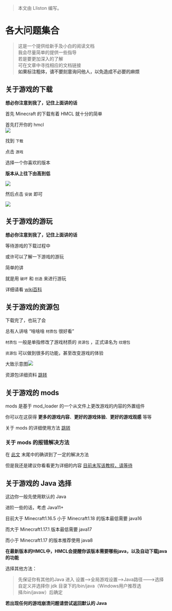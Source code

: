> 本文由 LIiston 编写。

# 各大问题集合

> 这是一个提供给新手及小白的阅读文档  
> 我会尽量简单的提供一些指导  
> 若是要更加深入的了解  
> 可在文章中寻找相应的文档链接  
> __如果标注粗体，请不要刻意询问他人，以免造成不必要的麻烦__

## 关于游戏的下载
__想必你注意到我了，记住上面讲的话__

首先 Minecraft 的下载有着 HMCL 就十分的简单  

首先打开你的 hmcl   
![](assets/img/docs/about-questions/img.png)

找到 `下载`  

点击 `游戏`  

选择一个你喜欢的版本  

__版本从上往下由高到低__  

![](assets/img/docs/about-questions/img2.png)

然后点击 `安装` 即可

![](assets/img/docs/about-questions/img3.png)

## 关于游戏的游玩
__想必你注意到我了，记住上面讲的话__  

等待游戏的下载过程中    

或许可以了解一下游戏的游玩  

简单的讲

就是用 `破坏` 和 `创造` 来进行游玩

详细请看 [wiki百科](https://minecraft.fandom.com/zh/wiki/%E6%95%99%E7%A8%8B/%E6%96%B0%E6%89%8B%E6%89%8B%E5%86%8C)

## 关于游戏的资源包

下载完了，也玩了会  

总有人讲啥 “啥啥啥 `材质包` 很好看”  

`材质包` 一般是单指修改了游戏材质的 `资源包` ，正式译名为 `纹理包`

`资源包` 可以做到很多的功能，甚至改变游戏的体验

大致示意图![](assets/img/docs/about-questions/img4.jpg)

资源包详细资料   [跳转](https://minecraft.fandom.com/zh/wiki/%E8%B5%84%E6%BA%90%E5%8C%85)

## 关于游戏的 mods 

mods 是基于 mod_loader 的一个从文件上更改游戏的内容的外置组件  

你可以在这获得 __更多的游戏内容__、__更好的游戏体验__、__更好的游戏观感__ 等等

关于 mods 的详细使用方法 [跳转](auto-installing.md)

### 关于 mods 的报错解决方法

在 [此文](auto-installing.md) 末尾中的确讲到了一定的解决方法

但是我还是建议你看看更为详细的内容 [目前未写该教程，请等待]()

## 关于游戏的 Java 选择

这边你一般先使用默认的 Java  

进阶一些的话，考虑 Java11+

目前大于 Minecraft1.16.5 小于 Minecraft1.18 的版本最低需要 java16

而大于 Minecraft1.17.1 版本最低需要 java17

而小于 Minecraft1.17 的版本推荐使用 java8 

**在最新版本的HMCL中，HMCL会提醒你该版本需要哪些java，以及自动下载java的功能**

选择其他方法：
> 先保证你有其他的Java
> 进入 设置-->全局游戏设置-->Java路径--->选择自定义并选择你 jdk 目录下的/bin/java（Windows用户推荐选择/bin/javaw）后确定

__若出现任何的游戏崩溃问题请尝试返回默认的 Java__
